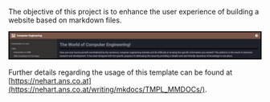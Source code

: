 The objective of this project is to enhance the user experience of building a website based on markdown files. 

![TEXT](images/tmpl_example_00.png)

Further details regarding the usage of this template can be found at [https://nehart.ans.co.at](https://nehart.ans.co.at/writing/mkdocs/TMPL_MMDOCs/).